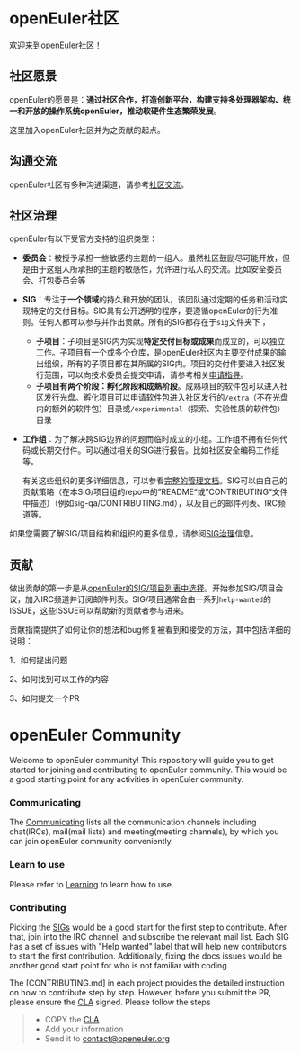 # openEuler社区


欢迎来到openEuler社区！



## 社区愿景

openEuler的愿景是：**通过社区合作，打造创新平台，构建支持多处理器架构、统一和开放的操作系统openEuler，推动软硬件生态繁荣发展**。



这里加入openEuler社区并为之贡献的起点。



## 沟通交流


openEuler社区有多种沟通渠道，请参考[社区交流](/zh/communication/)。



## 社区治理


openEuler有以下受官方支持的组织类型：

+ **委员会**：被授予承担一些敏感的主题的一组人。虽然社区鼓励尽可能开放，但是由于这组人所承担的主题的敏感性，允许进行私人的交流。比如安全委员会、打包委员会等

+ **SIG**：专注于**一个领域**的持久和开放的团队，该团队通过定期的任务和活动实现特定的交付目标。SIG具有公开透明的程序，要遵循openEuler的行为准则。任何人都可以参与并作出贡献。所有的SIG都存在于`sig`文件夹下；
  + **子项目**：子项目是SIG内为实现**特定交付目标或成果**而成立的，可以独立工作。子项目有一个或多个仓库，是openEuler社区内主要交付成果的输出组织，所有的子项目都在其所属的SIG内。项目的交付件要进入社区发行范围，可以向技术委员会提交申请，请参考相关[申请指导](/zh/technical-committee/governance/README.md)。
  + **子项目有两个阶段：孵化阶段和成熟阶段**。成熟项目的软件包可以进入社区发行光盘。孵化项目可以申请软件包进入社区发行的`/extra`（不在光盘内的额外的软件包）目录或`/experimental`（探索、实验性质的软件包）目录

+ **工作组**：为了解决跨SIG边界的问题而临时成立的小组。工作组不拥有任何代码或长期交付件。可以通过相关的SIG进行报告。比如社区安全编码工作组等。

  有关这些组织的更多详细信息，可以参看[完整的管理文档](/zh/governance/)。SIG可以由自己的贡献策略（在本SIG/项目组的repo中的”README“或”CONTRIBUTING“文件中描述）（例如sig-qa/CONTRIBUTING.md），以及自己的邮件列表、IRC频道等。

如果您需要了解SIG/项目结构和组织的更多信息，请参阅[SIG治理](/zh/technical-committee/governance/)信息。



## 贡献


做出贡献的第一步是从[openEuler的SIG/项目列表中选择](/https://openeuler.org/zh/sig.html)。开始参加SIG/项目会议，加入IRC频道并订阅邮件列表。SIG/项目通常会由一系列`help-wanted`的ISSUE，这些ISSUE可以帮助新的贡献者参与进来。

贡献指南提供了如何让你的想法和bug修复被看到和接受的方法，其中包括详细的说明：

1、如何提出问题

2、如何找到可以工作的内容

3、如何提交一个PR




<h1 id="en">openEuler Community</h1>
Welcome to openEuler community! This repository will guide you to get started for joining and contributing to openEuler community. This would be a good starting point for any activities in openEuler community.

### Communicating

The [Communicating](https://gitee.com/openeuler/community/blob/master/en/communication.md) lists all the communication channels including chat(IRCs), mail(mail lists) and meeting(meeting channels), by which you can join openEuler community conveniently.

### Learn to use

Please refer to [Learning](https://gitee.com/openeuler/community/blob/master/en/use-guide.md) to learn how to use.

### Contributing

Picking the [SIGs](https://gitee.com/openeuler/community/blob/master/en/Sigs.md) would be a good start for the first step to contribute. After that, join into the IRC channel, and subscribe the relevant mail list. Each SIG has a set of issues with "Help wanted" label that will help new contributors to start the first contribution. Additionally, fixing the docs issues would be another good start point for who is not familiar with coding.

The [CONTRIBUTING.md] in each project provides the detailed instruction on how to contribute step by step. However, before you submit the PR, please ensure the [CLA](https://gitee.com/openeuler/community/blob/master/en/CLA.md) signed. Please follow the steps

> - COPY the [CLA](https://gitee.com/openeuler/community/blob/master/en/CLA.md)
> - Add your information
> - Send it to [contact@openeuler.org](mailto:contact@openeuler.org)